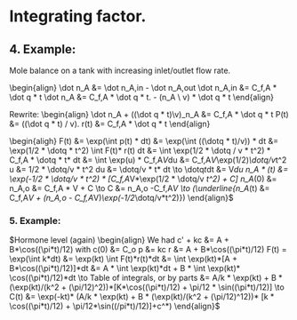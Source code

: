# Integrating factor. 

## 4. Example:
Mole balance on a tank with increasing inlet/outlet flow rate.


\begin{align}
\dot n_A &= \dot n_A,in  -  \dot n_A,out
\dot n_A,in &= C_f,A * \dot q * t
\dot n_A &= C_f,A * \dot q * t. - (n_A \ v) * \dot q * t
\end{align}

Rewrite:
\begin{align}
\dot n_A + ((\dot q * t)\v)_n_A &= C_f,A * \dot q * t
P(t) &= ((\dot q * t) / v).  r(t) &= C_f,A * \dot q * t
\end{align}

\begin{aligh}
F(t) &=  \exp(\int p(t) * dt) &= \exp(\int ((\dotq * t)/v)) * dt &= \exp(1/2 * \dotq * t^2)
\int F(t)* r(t) dt &= \int \exp(1/2 * \dotq / v * t^2) * C_f,A * \dotq * t* dt &= \int \exp(u) * C_f,A*V*du &= C_f,A*V*\exp(1/2)*\dotq/v*t^2
u &= 1/2 * \dotq/v * t^2
du &= \dotq/v * t* dt \to \dotq*t*dt &= V*du
n_A * (t) &= \exp(-1/2 * \dotq/v * t^2) * [C_f,A*V*\exp(1/2 * \dotq/v *t^2) + C]
n_A*(0) &= n_A,o &= C_f,A * V + C \to C &= n_A,o -C_f,A*V
\to (\underline{n_A*(t) &= C_f,A*V + (n_A,o - C_f,A*V)*\exp(-1/2*\dotq/v*t^2)})
\end{align}$


### 5. Example:
$Hormone level (again)
\begin{align}
We had c' + kc &= A + B*\cos((\pi*t)/12) with c(0) &= C_o
p &= kc   r &= A + B*\cos((\pi*t)/12)
F(t) = \exp(\int k*dt) &= \exp(kt)
\int F(t)*r(t)*dt &= \int \exp(kt)*[A + B*\cos((\pi*t)/12)]*dt
                 &= A * \int \exp(kt)*dt + B * \int \exp(kt)* \cos((\pi*t)/12)*dt
                 \to Table of integrals, or by parts 
                 &= A/k * \exp(kt) + B * (\exp(kt)/(k^2 + (\pi/12)^2))*[K*\cos((\pi*t)/12) + \pi/12 * \sin((\pi*t)/12)]
\to C(t) &= \exp(-kt)* (A/k * \exp(kt) + B * (\exp(kt)/(k^2 + (\pi/12)^12))* [k * \cos((\pi*t)/12) + \pi/12*\sin((/pi*t)/12)]+c^*)
\end{align}$


